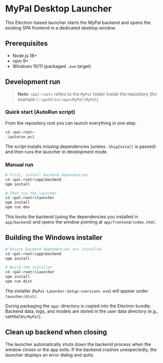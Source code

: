 # MyPal Desktop Launcher

This Electron-based launcher starts the MyPal backend and opens the existing SPA frontend in a dedicated desktop window.

## Prerequisites
- Node.js 18+
- npm 9+
- Windows 10/11 (packaged `.exe` target)

## Development run
> **Note:** `<pal-root>` refers to the `MyPal` folder inside the repository (for example `C:\path\to\repo\MyPal\MyPal`).

### Quick start (AutoRun script)
From the repository root you can launch everything in one step:

```powershell
cd <pal-root>
.\autorun.ps1
```

The script installs missing dependencies (unless `-SkipInstall` is passed) and then runs the launcher in development mode.

### Manual run

```powershell
# First, install backend dependencies
cd <pal-root>\app\backend
npm install

# Then run the launcher
cd <pal-root>\launcher
npm install
npm run dev
```
This boots the backend (using the dependencies you installed in `app/backend`) and opens the window pointing at `app/frontend/index.html`.

## Building the Windows installer
```powershell
# Ensure backend dependencies are installed
cd <pal-root>\app\backend
npm install

# Build the installer
cd <pal-root>\launcher
npm install
npm run dist
```
The installer (`MyPal-Launcher-Setup-<version>.exe`) will appear under `launcher/dist/`.

During packaging the `app/` directory is copied into the Electron bundle. Backend data, logs, and models are stored in the user data directory (e.g., `%APPDATA%/MyPal`).

## Clean up backend when closing
The launcher automatically shuts down the backend process when the window closes or the app exits. If the backend crashes unexpectedly, the launcher displays an error dialog and quits.
